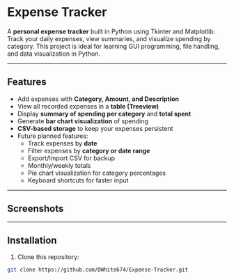 # Expense Tracker

A **personal expense tracker** built in Python using Tkinter and Matplotlib.  
Track your daily expenses, view summaries, and visualize spending by category. This project is ideal for learning GUI programming, file handling, and data visualization in Python.

---

## Features

- Add expenses with **Category, Amount, and Description**  
- View all recorded expenses in a **table (Treeview)**  
- Display **summary of spending per category** and **total spent**  
- Generate **bar chart visualization** of spending  
- **CSV-based storage** to keep your expenses persistent  
- Future planned features:
  - Track expenses by **date**
  - Filter expenses by **category or date range**
  - Export/Import CSV for backup
  - Monthly/weekly totals
  - Pie chart visualization for category percentages
  - Keyboard shortcuts for faster input

---

## Screenshots


---

## Installation

1. Clone this repository:
```bash
git clone https://github.com/DWhite674/Expense-Tracker.git
